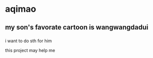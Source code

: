 # aqimao

## my son's favorate cartoon is wangwangdadui

###
i want to do sth for him

this project may help me
